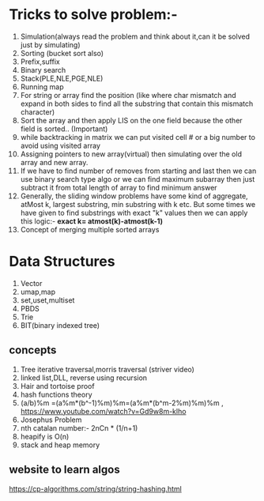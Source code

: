 # **Tricks to solve problem:-**

1. Simulation(always read the problem and think about it,can it be solved just by simulating)
2. Sorting (bucket sort also)
3. Prefix,suffix
4. Binary search
5. Stack(PLE,NLE,PGE,NLE)
6. Running map
7. For string or array find the position (like where char mismatch and expand in both sides to find all the substring that contain this mismatch character)
8. Sort the array and then apply LIS on the one field because the other field is sorted.. (Important)
9. while backtracking in matrix we can put visited cell # or a big number to avoid using visited array
10. Assigning pointers to new array(virtual) then simulating over the old array and new array.
11. If we have to find number of removes from starting and last then we can use binary search type algo or we can find maximum subarray then just subtract it from total length of array to find minimum answer
12. Generally, the sliding window problems have some kind of aggregate, atMost k, largest substring, min substring with k etc. But some times we have given to find substrings with exact "k" values then we can apply this logic:- **exact k= atmost(k)-atmost(k-1)**
13. Concept of merging multiple sorted arrays

# Data Structures

1. Vector
2. umap,map
3. set,uset,multiset
4. PBDS
5. Trie
6. BIT(binary indexed tree)

## concepts

1. Tree iterative traversal,morris traversal (striver video)
2. linked list,DLL, reverse using recursion
3. Hair and tortoise proof
4. hash functions theory
5. (a/b)%m =(a%m\*(b^-1)%m)%m=(a%m\*(b^m-2%m)%m)%m , https://www.youtube.com/watch?v=Gd9w8m-klho
6. Josephus Problem
7. nth catalan number:- 2nCn \* (1/n+1)
8. heapify is O(n)
9. stack and heap memory

## website to learn algos

https://cp-algorithms.com/string/string-hashing.html
